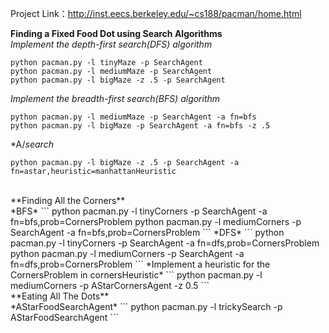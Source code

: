 Project Link：http://inst.eecs.berkeley.edu/~cs188/pacman/home.html

**Finding a Fixed Food Dot using Search Algorithms** <br />
*Implement the depth-first search(DFS) algorithm*
```
python pacman.py -l tinyMaze -p SearchAgent
python pacman.py -l mediumMaze -p SearchAgent
python pacman.py -l bigMaze -z .5 -p SearchAgent
```
*Implement the  breadth-first search(BFS) algorithm*
```
python pacman.py -l mediumMaze -p SearchAgent -a fn=bfs
python pacman.py -l bigMaze -p SearchAgent -a fn=bfs -z .5
```
*A/*search*
```
python pacman.py -l bigMaze -z .5 -p SearchAgent -a fn=astar,heuristic=manhattanHeuristic 

```
<br />
**Finding All the Corners** <br />
*BFS*
```
python pacman.py -l tinyCorners -p SearchAgent -a fn=bfs,prob=CornersProblem
python pacman.py -l mediumCorners -p SearchAgent -a fn=bfs,prob=CornersProblem
```
*DFS*
```
python pacman.py -l tinyCorners -p SearchAgent -a fn=dfs,prob=CornersProblem
python pacman.py -l mediumCorners -p SearchAgent -a fn=dfs,prob=CornersProblem
```
*Implement a heuristic for the CornersProblem in cornersHeuristic*
```
python pacman.py -l mediumCorners -p AStarCornersAgent -z 0.5
```
<br />
**Eating All The Dots** <br />
*AStarFoodSearchAgent*
```
python pacman.py -l trickySearch -p AStarFoodSearchAgent
```
